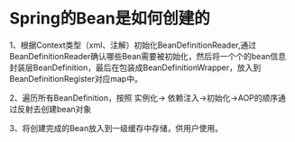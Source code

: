 # Spring的Bean是如何创建的

1、根据Context类型（xml、注解）初始化BeanDefinitionReader,通过BeanDefinitionReader确认哪些Bean需要被初始化，然后将一个个的bean信息封装层BeanDefinition，最后在包装成BeanDefinitionWrapper，放入到BeanDefinitionRegister对应map中。

2、遍历所有BeanDefinition，按照 实例化-> 依赖注入->初始化->AOP的顺序通过反射去创建bean对象

3、将创建完成的Bean放入到一级缓存中存储，供用户使用。